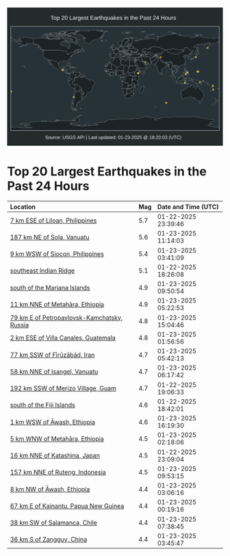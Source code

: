 ![Map](./map.png)

# Top 20 Largest Earthquakes in the Past 24 Hours

| Location | Mag | Date and Time (UTC) |
|:---|:---|:---|
| [7 km ESE of Liloan, Philippines](https://earthquake.usgs.gov/earthquakes/eventpage/us6000plql) | 5.7 | 01-22-2025 23:39:46 |
| [187 km NE of Sola, Vanuatu](https://earthquake.usgs.gov/earthquakes/eventpage/us6000plst) | 5.6 | 01-23-2025 11:14:03 |
| [9 km WSW of Siocon, Philippines](https://earthquake.usgs.gov/earthquakes/eventpage/us6000plrc) | 5.4 | 01-23-2025 03:41:09 |
| [southeast Indian Ridge](https://earthquake.usgs.gov/earthquakes/eventpage/us6000plnf) | 5.1 | 01-22-2025 18:26:08 |
| [south of the Mariana Islands](https://earthquake.usgs.gov/earthquakes/eventpage/us6000plsn) | 4.9 | 01-23-2025 09:50:54 |
| [11 km NNE of Metahāra, Ethiopia](https://earthquake.usgs.gov/earthquakes/eventpage/us6000plrr) | 4.9 | 01-23-2025 05:22:53 |
| [79 km E of Petropavlovsk-Kamchatsky, Russia](https://earthquake.usgs.gov/earthquakes/eventpage/us6000plt6) | 4.8 | 01-23-2025 15:04:46 |
| [2 km ESE of Villa Canales, Guatemala](https://earthquake.usgs.gov/earthquakes/eventpage/us6000plr3) | 4.8 | 01-23-2025 01:56:56 |
| [77 km SSW of Fīrūzābād, Iran](https://earthquake.usgs.gov/earthquakes/eventpage/us6000plru) | 4.7 | 01-23-2025 05:42:13 |
| [58 km NNE of Isangel, Vanuatu](https://earthquake.usgs.gov/earthquakes/eventpage/us6000plrx) | 4.7 | 01-23-2025 06:17:42 |
| [192 km SSW of Merizo Village, Guam](https://earthquake.usgs.gov/earthquakes/eventpage/us6000plnt) | 4.7 | 01-22-2025 19:06:33 |
| [south of the Fiji Islands](https://earthquake.usgs.gov/earthquakes/eventpage/us6000plnj) | 4.6 | 01-22-2025 18:42:01 |
| [1 km WSW of Āwash, Ethiopia](https://earthquake.usgs.gov/earthquakes/eventpage/us6000plte) | 4.6 | 01-23-2025 16:19:30 |
| [5 km WNW of Metahāra, Ethiopia](https://earthquake.usgs.gov/earthquakes/eventpage/us6000plr5) | 4.5 | 01-23-2025 02:18:06 |
| [16 km NNE of Katashina, Japan](https://earthquake.usgs.gov/earthquakes/eventpage/us6000plqf) | 4.5 | 01-22-2025 23:09:04 |
| [157 km NNE of Ruteng, Indonesia](https://earthquake.usgs.gov/earthquakes/eventpage/us6000plsl) | 4.5 | 01-23-2025 09:53:15 |
| [8 km NW of Āwash, Ethiopia](https://earthquake.usgs.gov/earthquakes/eventpage/us6000plra) | 4.4 | 01-23-2025 03:06:16 |
| [67 km E of Kainantu, Papua New Guinea](https://earthquake.usgs.gov/earthquakes/eventpage/us6000plqp) | 4.4 | 01-23-2025 00:19:16 |
| [38 km SW of Salamanca, Chile](https://earthquake.usgs.gov/earthquakes/eventpage/us6000pls1) | 4.4 | 01-23-2025 07:38:45 |
| [36 km S of Zangguy, China](https://earthquake.usgs.gov/earthquakes/eventpage/us6000plrd) | 4.4 | 01-23-2025 03:45:47 |
